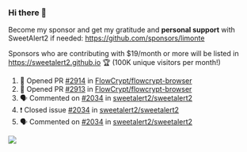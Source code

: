 ### Hi there 👋

Become my sponsor and get my gratitude and **personal support** with SweetAlert2 if needed: https://github.com/sponsors/limonte

Sponsors who are contributing with $19/month or more will be listed in https://sweetalert2.github.io 🏆 (100K unique visitors per month!)

<!--START_SECTION:activity-->
1. 💪 Opened PR [#2914](https://github.com//FlowCrypt/flowcrypt-browser/pull/2914) in [FlowCrypt/flowcrypt-browser](https://github.com//FlowCrypt/flowcrypt-browser)
2. 💪 Opened PR [#2913](https://github.com//FlowCrypt/flowcrypt-browser/pull/2913) in [FlowCrypt/flowcrypt-browser](https://github.com//FlowCrypt/flowcrypt-browser)
3. 🗣 Commented on [#2034](https://github.com//sweetalert2/sweetalert2/issues/2034) in [sweetalert2/sweetalert2](https://github.com//sweetalert2/sweetalert2)
4. ❗️ Closed issue [#2034](https://github.com//sweetalert2/sweetalert2/issues/2034) in [sweetalert2/sweetalert2](https://github.com//sweetalert2/sweetalert2)
5. 🗣 Commented on [#2034](https://github.com//sweetalert2/sweetalert2/issues/2034) in [sweetalert2/sweetalert2](https://github.com//sweetalert2/sweetalert2)
<!--END_SECTION:activity-->

![](https://github-readme-stats.vercel.app/api?username=limonte&theme=vue&show_icons=true)
